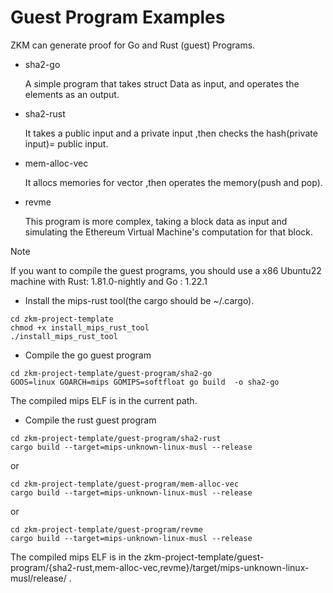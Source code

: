 # Guest Program Examples

ZKM can generate proof for Go and Rust (guest) Programs.

- sha2-go

  A simple program that takes struct Data as input, and operates the elements as an output.

- sha2-rust

  It takes a public input and a private input ,then checks the hash(private input)= public input.

- mem-alloc-vec

  It allocs memories for vector ,then operates the memory(push and pop).

- revme

  This program is more complex, taking a block data as input and simulating the Ethereum Virtual Machine's computation for that block.

> [!NOTE]
> If you want to compile the guest programs, you should use a x86 Ubuntu22 machine with Rust: 1.81.0-nightly and Go : 1.22.1

- Install the mips-rust tool(the cargo should be ~/.cargo).

```
cd zkm-project-template
chmod +x install_mips_rust_tool
./install_mips_rust_tool
```

- Compile the go guest program

```
cd zkm-project-template/guest-program/sha2-go
GOOS=linux GOARCH=mips GOMIPS=softfloat go build  -o sha2-go
```

The compiled mips ELF is in the current path.

- Compile the rust guest program

```
cd zkm-project-template/guest-program/sha2-rust
cargo build --target=mips-unknown-linux-musl --release
```

or

```
cd zkm-project-template/guest-program/mem-alloc-vec
cargo build --target=mips-unknown-linux-musl --release
```

or

```
cd zkm-project-template/guest-program/revme
cargo build --target=mips-unknown-linux-musl --release
```

The compiled mips ELF is in the zkm-project-template/guest-program/{sha2-rust,mem-alloc-vec,revme}/target/mips-unknown-linux-musl/release/ .

